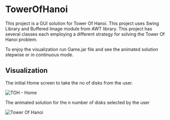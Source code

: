 # TowerOfHanoi
This project is a GUI solution for Tower Of Hanoi.
This project uses Swing Library and Buffered Image module from AWT library.
This project has several classes each employing a different strategy for solving the Tower Of Hanoi problem. 

To enjoy the visualization run Game.jar file and see the animated solution stepwise or in continuous mode.

## Visualization

The initial Home screen to take the no of disks from the user.

![TOH - Home](https://user-images.githubusercontent.com/49206555/102959192-dfb07000-4504-11eb-8545-c7a21a9f2d8a.PNG)

The animated solution for the n number of disks selected by the user

![Tower Of Hanoi](https://user-images.githubusercontent.com/49206555/102959425-7da43a80-4505-11eb-82f0-cf565808eec6.gif)

